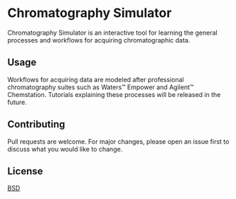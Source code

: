 # Chromatography Simulator

Chromatography Simulator is an interactive tool for learning the general processes and workflows for acquiring chromatographic data.

## Usage 

Workflows for acquiring data are modeled after professional chromatography suites such as Waters™ Empower and Agilent™ Chemstation.  Tutorials explaining these processes will be released in the future. 

## Contributing
Pull requests are welcome. For major changes, please open an issue first to discuss what you would like to change.

## License
[BSD](https://opensource.org/licenses/BSD-2-Clause)
